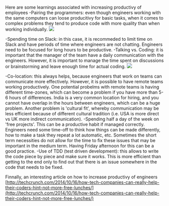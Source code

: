 Here are some learnings associated with increasing productivy of employees
-Pairing the programmers: even though engineers working with the same computers can loose producitivy for basic tasks, when it comes to 
complex problems they tend to produce code with more quality than when working individually.
![](https://upload.wikimedia.org/wikipedia/commons/a/af/Pair_programming_1.jpg)

-Spending time on Slack: in this case, it is recommeded to limit time on Slack and have periods of time where engineers are not chatting.
Engineers need to be focused for long hours to be productive. 
-Talking vs. Coding: it is important that the manager of the team have a daily communication with the engineers. However, it is important
to manage the time spent on discussions or brainstorming and leave enough time for actual coding. 
![](https://cdn-images-1.medium.com/max/800/1*pyqcGiifaMV8HxkDQyAgtg.jpeg)

-Co-location: this always helps, because engineers that work on teams can communicate more effectively. However, it is possible to have 
remote teams working productively. One potential probelms with remote teams is having different time-zones, which can become a problem if
you have more than 5-6 hours of differences. India is a very common location for hiring, and you cannot have overlap in the hours between 
engineers, which can be a huge problem. Another problem is 'cultural fit', whereby communication may be less efficient because of different 
cultural tradition (i.e. USA is more direct vs UK more indirect communication).
-Spending half a day of the week on 'free projects'. This can be a productive habit if managed correctly. Engineers need some time-off 
to think how things can be made differently, how to make a task they repeat a lot automatic, etc. Sometimes the short term necessities 
do not allow for the time to fix these issues that may be important in the medium term. Having Friday afternoon for this can be a good 
practice.
-Use of TDD (test driven development): this allows to write the code piece by piece and make sure it works. This is more efficient 
than getting to the end only to find out that there is an issue somewhere in the code that needs to be fixed.

Finnally, an interesting article on how to increase productivy of engineers 
[http://techcrunch.com/2014/10/16/how-tech-companies-can-really-help-their-coders-hint-not-more-free-lunches/](http://techcrunch.com/2014/10/16/how-tech-companies-can-really-help-their-coders-hint-not-more-free-lunches/)
